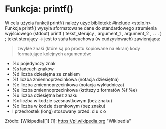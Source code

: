 Funkcja: printf()
=================

>
W celu użycia funkcji printf() należy użyć biblioteki: #include <stdio.h> Funkcja printf() wysyła sformatowane dane do standardowego strumienia wyjściowego (stdout) printf ( tekst_sterujcy , argument_1 , argument_2 , . . . ) ; tekst sterujący → jest to stała łańcuchowa (w cudzysłowach) zawierająca:


>zwykłe znaki (które są po prostu kopiowane na ekran) 
kody formatujące kolejnych argumentów:
+ %c pojedynczy znak
+ %s łańcuch znaków
+ %d liczba dziesiętna ze znakiem
+ %f liczba zmiennoprzecinkowa (notacja dziesiętna)
+ %e liczba zmiennoprzecinkowa (notacja wykładnicza)
+ %e liczba zmiennoprzecinkowa (krótszy z formatów %f %e)
+ %u liczba dziesiętna bez znaku
+ %x liczba w kodzie szesnastkowym (bez znaku)
+ %o liczba w kodzie ósemkowym (bez znaku) 
+ l przedrostek (long) stosowany przed:  d  u  x  o

Zródło: [Wikipedia][1]
[1]: https://pl.wikipedia.org "Wikipedia"
